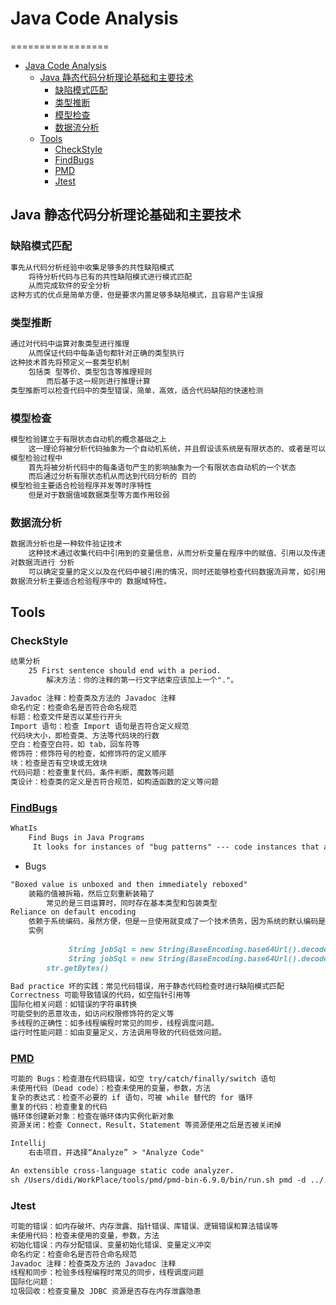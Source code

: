 # Java Code Analysis

=================

   * [Java Code Analysis](#java-code-analysis)
      * [Java 静态代码分析理论基础和主要技术](#java-静态代码分析理论基础和主要技术)
         * [缺陷模式匹配](#缺陷模式匹配)
         * [类型推断](#类型推断)
         * [模型检查](#模型检查)
         * [数据流分析](#数据流分析)
      * [Tools](#tools)
         * [CheckStyle](#checkstyle)
         * [<a href="http://findbugs.sourceforge.net/manual/index.html" rel="nofollow">FindBugs</a>](#findbugs)
         * [PMD](#pmd)
         * [Jtest](#jtest)

## Java 静态代码分析理论基础和主要技术
### 缺陷模式匹配
```md
事先从代码分析经验中收集足够多的共性缺陷模式
	将待分析代码与已有的共性缺陷模式进行模式匹配
	从而完成软件的安全分析
这种方式的优点是简单方便，但是要求内置足够多缺陷模式，且容易产生误报
```
### 类型推断
```md
通过对代码中运算对象类型进行推理
	从而保证代码中每条语句都针对正确的类型执行
这种技术首先将预定义一套类型机制
	包括类 型等价、类型包含等推理规则
		而后基于这一规则进行推理计算
类型推断可以检查代码中的类型错误，简单，高效，适合代码缺陷的快速检测
```
### 模型检查
```md
模型检验建立于有限状态自动机的概念基础之上
	这一理论将被分析代码抽象为一个自动机系统，并且假设该系统是有限状态的、或者是可以通过抽象归 结为有限状态
模型检验过程中
	首先将被分析代码中的每条语句产生的影响抽象为一个有限状态自动机的一个状态
	而后通过分析有限状态机从而达到代码分析的 目的
模型检验主要适合检验程序并发等时序特性
	但是对于数据值域数据类型等方面作用较弱
```
### 数据流分析
```md
数据流分析也是一种软件验证技术
	这种技术通过收集代码中引用到的变量信息，从而分析变量在程序中的赋值、引用以及传递等情况
对数据流进行 分析
	可以确定变量的定义以及在代码中被引用的情况，同时还能够检查代码数据流异常，如引用在前赋值在后、只赋值无引用等。
数据流分析主要适合检验程序中的 数据域特性。
```
## Tools
### CheckStyle
```md
结果分析
	25 First sentence should end with a period.
		解决方法：你的注释的第一行文字结束应该加上一个"."。
```
```md
Javadoc 注释：检查类及方法的 Javadoc 注释
命名约定：检查命名是否符合命名规范
标题：检查文件是否以某些行开头
Import 语句：检查 Import 语句是否符合定义规范
代码块大小，即检查类、方法等代码块的行数
空白：检查空白符，如 tab，回车符等
修饰符：修饰符号的检查，如修饰符的定义顺序
块：检查是否有空块或无效块
代码问题：检查重复代码，条件判断，魔数等问题
类设计：检查类的定义是否符合规范，如构造函数的定义等问题
```
### [FindBugs](http://findbugs.sourceforge.net/manual/index.html)
```md
WhatIs
	Find Bugs in Java Programs
	 It looks for instances of "bug patterns" --- code instances that are likely to be errors.
```
* Bugs
```md
"Boxed value is unboxed and then immediately reboxed"
	装箱的值被拆箱，然后立刻重新装箱了
		常见的是三目运算时，同时存在基本类型和包装类型
Reliance on default encoding
	依赖于系统编码，虽然方便，但是一旦使用就变成了一个技术债务，因为系统的默认编码是不可预知的
	实例
		
			 String jobSql = new String(BaseEncoding.base64Url().decode(jobSqlEnc));
			 String jobSql = new String(BaseEncoding.base64Url().decode(jobSqlEnc), StandardCharsets.UTF_8);
		str.getBytes()
```
```md
Bad practice 坏的实践：常见代码错误，用于静态代码检查时进行缺陷模式匹配
Correctness 可能导致错误的代码，如空指针引用等
国际化相关问题：如错误的字符串转换
可能受到的恶意攻击，如访问权限修饰符的定义等
多线程的正确性：如多线程编程时常见的同步，线程调度问题。
运行时性能问题：如由变量定义，方法调用导致的代码低效问题。
```
### [PMD](https://pmd.github.io)
```md
可能的 Bugs：检查潜在代码错误，如空 try/catch/finally/switch 语句
未使用代码（Dead code）：检查未使用的变量，参数，方法
复杂的表达式：检查不必要的 if 语句，可被 while 替代的 for 循环
重复的代码：检查重复的代码
循环体创建新对象：检查在循环体内实例化新对象
资源关闭：检查 Connect，Result，Statement 等资源使用之后是否被关闭掉
```
```md
Intellij
	右击项目，并选择“Analyze” > "Analyze Code"
```
```md
An extensible cross-language static code analyzer.
sh /Users/didi/WorkPlace/tools/pmd/pmd-bin-6.9.0/bin/run.sh pmd -d ../../dev/dididata/dp_jobcenter/jobcenter-server/src -R rules.xml -f text
```
### Jtest
```md
可能的错误：如内存破坏、内存泄露、指针错误、库错误、逻辑错误和算法错误等
未使用代码：检查未使用的变量，参数，方法
初始化错误：内存分配错误、变量初始化错误、变量定义冲突
命名约定：检查命名是否符合命名规范
Javadoc 注释：检查类及方法的 Javadoc 注释
线程和同步：检验多线程编程时常见的同步，线程调度问题
国际化问题：
垃圾回收：检查变量及 JDBC 资源是否存在内存泄露隐患
```